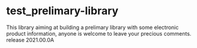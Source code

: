 # test_prelimary-library
This library aiming at building a prelimary library with some electronic product information, anyone is welcome to leave your precious comments.
release 2021.00.0A
